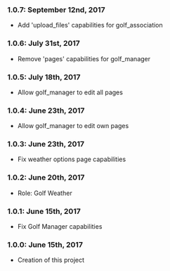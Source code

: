 ### 1.0.7: September 12nd, 2017
* Add 'upload_files' capabilities for golf_association

### 1.0.6: July 31st, 2017
* Remove 'pages' capabilities for golf_manager

### 1.0.5: July 18th, 2017
* Allow golf_manager to edit all pages

### 1.0.4: June 23th, 2017
* Allow golf_manager to edit own pages

### 1.0.3: June 23th, 2017
* Fix weather options page capabilities

### 1.0.2: June 20th, 2017
* Role: Golf Weather

### 1.0.1: June 15th, 2017
* Fix Golf Manager capabilities

### 1.0.0: June 15th, 2017
* Creation of this project